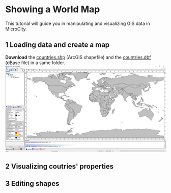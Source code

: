 # Showing a World Map
This tutorial will guide you in manipulating and visualizing GIS data in MicroCity.
## 1 Loading data and create a map
**Download** the [countries.shp](https://github.com/microcity/microcity.github.io/raw/main/docs/data/countries.shp) (ArcGIS shapefile) and the [countries.dbf](https://github.com/microcity/microcity.github.io/raw/main/docs/data/countries.dbf) (dBase file) in a same folder.
![Screenshots](imgs/world_countries.png)
## 2 Visualizing coutries' properties
## 3 Editing shapes
